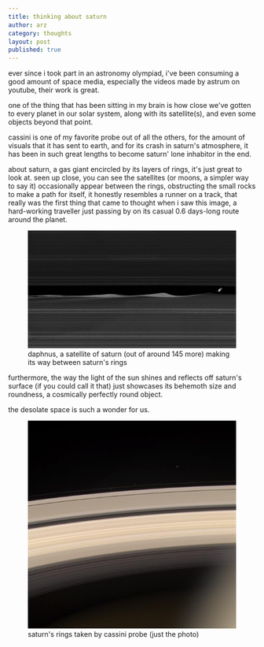```yaml
---
title: thinking about saturn
author: arz
category: thoughts
layout: post
published: true
---
```


ever since i took part in an astronomy olympiad, i've been consuming a good amount of space media, especially the videos made by astrum on youtube, their work is great.

one of the thing that has been sitting in my brain is how close we've gotten to every planet in our solar system, along with its satellite(s), and even some objects beyond that point.
  
cassini is one of my favorite probe out of all the others, for the amount of visuals that it has sent to earth, and for its crash in saturn's atmosphere, it has been in such great lengths to become saturn' lone inhabitor in the end.

about saturn, a gas giant encircled by its layers of rings, it's just great to look at. seen up close, you can see the satellites (or moons, a simpler way to say it) occasionally appear between the rings, obstructing the small rocks to make a path for itself, it honestly resembles a runner on a track, that really was the first thing that came to thought when i saw this image, a hard-working  traveller just passing by on its casual 0.6 days-long route around the planet.

<figure>
  <img alt="a satellite belonging to saturn orbiting between its rings" src="/assets/images/daphnus17212.jpg" />
  <figcaption>
    daphnus, a satellite of saturn (out of around 145 more) making its way between saturn's rings
  </figcaption>
</figure>


furthermore, the way the light of the sun shines and reflects off saturn's surface (if you could call it that) just showcases its behemoth size and roundness, a cosmically perfectly round object.
  
the desolate space is such a wonder for us.

<figure>
  <img alt="rings of saturn" src="/assets/images/saturn06422.jpg" />
  <figcaption>
    saturn's rings taken by cassini probe (just the photo)
  </figcaption>
</figure>